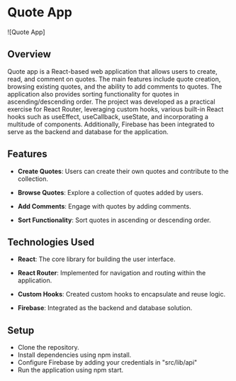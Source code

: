 # Quote App

![Quote App]

## Overview

Quote app is a React-based web application that allows users to create, read, and comment on quotes. The main features include quote creation, browsing existing quotes, and the ability to add comments to quotes. The application also provides sorting functionality for quotes in ascending/descending order. The project was developed as a practical exercise for React Router, leveraging custom hooks, various built-in React hooks such as useEffect, useCallback, useState, and incorporating a multitude of components. Additionally, Firebase has been integrated to serve as the backend and database for the application.

## Features

- **Create Quotes**: Users can create their own quotes and contribute to the collection.

- **Browse Quotes**: Explore a collection of quotes added by users.

- **Add Comments**: Engage with quotes by adding comments.

- **Sort Functionality**: Sort quotes in ascending or descending order.

## Technologies Used

- **React**: The core library for building the user interface.

- **React Router**: Implemented for navigation and routing within the application.

- **Custom Hooks**: Created custom hooks to encapsulate and reuse logic.

- **Firebase**: Integrated as the backend and database solution.

## Setup

- Clone the repository.
- Install dependencies using npm install.
- Configure Firebase by adding your credentials in "src/lib/api"
- Run the application using npm start.

